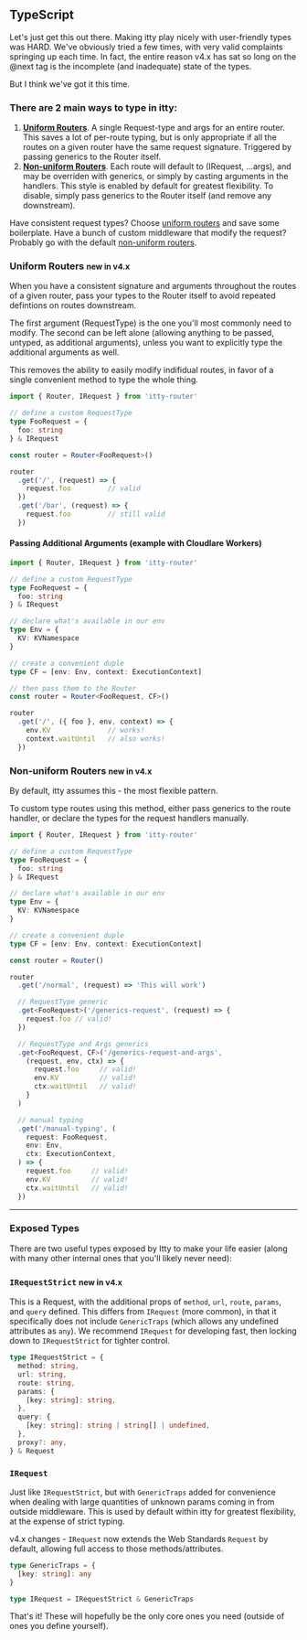 <script>
  import SEO from '~/components/SEO.svelte'
</script>

<!-- MARKUP -->
<SEO
  title="itty-router"
  subtitle="TypeScript Guide"
  description="Complete guide to TypeScript implementation in itty-router."
  />

## TypeScript

Let's just get this out there.  Making itty play nicely with user-friendly types was HARD.  We've obviously tried a few times, with very valid complaints springing up each time. In fact, the entire reason v4.x has sat so long on the @next tag is the incomplete (and inadequate) state of the types.

But I think we've got it this time.


### There are 2 main ways to type in itty:

1. **[Uniform Routers](#uniform-routers)**. A single Request-type and args for an entire router.  This saves a lot of per-route typing, but is only appropriate if all the routes on a given router have the same request signature.  Triggered by passing generics to the Router itself.
2. **[Non-uniform Routers](#non-uniform-routers)**.  Each route will default to (IRequest, ...args), and may be overriden with generics, or simply by casting arguments in the handlers.  This style is enabled by default for greatest flexibility.  To disable, simply pass generics to the Router itself (and remove any downstream).

Have consistent request types?  Choose [uniform routers](#uniform-routers) and save some boilerplate.  Have a bunch of custom middleware that modify the request?  Probably go with the default [non-uniform routers](#non-uniform-routers).

<a name="uniform-routers"></a>

### Uniform Routers <small class="new">new in v4.x</small>
When you have a consistent signature and arguments throughout the routes of a given router, pass your types to the Router itself to avoid repeated defintions on routes downstream.

The first argument (RequestType) is the one you'll most commonly need to modify.  The second can be left alone (allowing anything to be passed, untyped, as additional arguments), unless you want to explicitly type the additional arguments as well.

This removes the ability to easily modify indifidual routes, in favor of a single convenient method to type the whole thing.

```ts
import { Router, IRequest } from 'itty-router'

// define a custom RequestType
type FooRequest = {
  foo: string
} & IRequest

const router = Router<FooRequest>()

router
  .get('/', (request) => {
    request.foo         // valid
  })
  .get('/bar', (request) => {
    request.foo         // still valid
  })
```

#### Passing Additional Arguments (example with Cloudlare Workers)

```ts
import { Router, IRequest } from 'itty-router'

// define a custom RequestType
type FooRequest = {
  foo: string
} & IRequest

// declare what's available in our env
type Env = {
  KV: KVNamespace
}

// create a convenient duple
type CF = [env: Env, context: ExecutionContext]

// then pass them to the Router
const router = Router<FooRequest, CF>()

router
  .get('/', ({ foo }, env, context) => {
    env.KV              // works!
    context.waitUntil   // also works!
  })
```

<a name="non-uniform-routers"></a>

### Non-uniform Routers <small class="new">new in v4.x</small>
By default, itty assumes this - the most flexible pattern.

To custom type routes using this method, either pass generics to the route handler, 
or declare the types for the request handlers manually.

```ts
import { Router, IRequest } from 'itty-router'

// define a custom RequestType
type FooRequest = {
  foo: string
} & IRequest

// declare what's available in our env
type Env = {
  KV: KVNamespace
}

// create a convenient duple
type CF = [env: Env, context: ExecutionContext]

const router = Router()

router
  .get('/normal', (request) => 'This will work')

  // RequestType generic
  .get<FooRequest>('/generics-request', (request) => {
    request.foo // valid!
  })

  // RequestType and Args generics
  .get<FooRequest, CF>('/generics-request-and-args', 
    (request, env, ctx) => {
      request.foo     // valid!
      env.KV          // valid!
      ctx.waitUntil   // valid!
    }
  )

  // manual typing
  .get('/manual-typing', (
    request: FooRequest, 
    env: Env, 
    ctx: ExecutionContext,
  ) => {
    request.foo     // valid!
    env.KV          // valid!
    ctx.waitUntil   // valid!
  })
```

---

### Exposed Types
There are two useful types exposed by Itty to make your life easier (along with many other internal ones that you'll likely never need):

<a name="IRequestStrict"></a>

### `IRequestStrict` <small class="new">new in v4.x</small>
This is a Request, with the additional props of `method`, `url`, `route`, `params`, and `query` defined.  This differs from `IRequest` (more common), in that it specifically does not include `GenericTraps` (which allows any undefined attributes as `any`).  We recommend `IRequest` for developing fast, then locking down to `IRequestStrict` for tighter control.

```ts
type IRequestStrict = {
  method: string,
  url: string,
  route: string,
  params: {
    [key: string]: string,
  },
  query: {
    [key: string]: string | string[] | undefined,
  },
  proxy?: any,
} & Request
```

<a name="IRequest"></a>

### `IRequest`
Just like `IRequestStrict`, but with `GenericTraps` added for convenience when dealing with large quantities of unknown params coming in from outside middleware.  This is used by default within itty for greatest flexibility, at the expense of strict typing.

<p class="new">
  v4.x changes - <code>IRequest</code> now extends the Web Standards <code>Request</code> by default, allowing full access to those methods/attributes.
</p>

```ts
type GenericTraps = {
  [key: string]: any
}

type IRequest = IRequestStrict & GenericTraps
```

That's it!  These will hopefully be the only core ones you need (outside of ones you define yourself).


